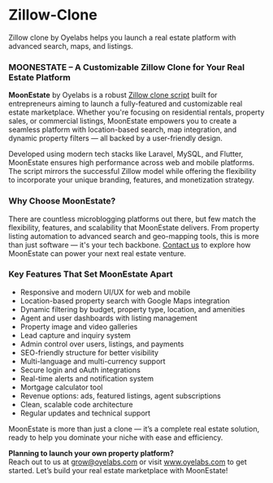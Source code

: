 # Zillow-Clone
Zillow clone by Oyelabs helps you launch a real estate platform with advanced search, maps, and listings.
<h3>MOONESTATE – A Customizable Zillow Clone for Your Real Estate Platform</h3>
<p>
  <strong>MoonEstate</strong> by Oyelabs is a robust 
  <a href="https://oyelabs.com/zillow-clone-script/" target="_blank">Zillow clone script</a> 
  built for entrepreneurs aiming to launch a fully-featured and customizable real estate marketplace.
  Whether you're focusing on residential rentals, property sales, or commercial listings, MoonEstate empowers
  you to create a seamless platform with location-based search, map integration, and dynamic property filters —
  all backed by a user-friendly design.
</p>
<p>
  Developed using modern tech stacks like Laravel, MySQL, and Flutter, MoonEstate ensures
  high performance across web and mobile platforms. The script mirrors the successful Zillow model while
  offering the flexibility to incorporate your unique branding, features, and monetization strategy.
</p>

<h3>Why Choose MoonEstate?</h3>
<p>
  There are countless microblogging platforms out there, but few match the flexibility, features, and scalability
  that MoonEstate delivers. From property listing automation to advanced search and geo-mapping tools,
  this is more than just software — it's your tech backbone. 
  <a href="mailto:grow@oyelabs.com">Contact us</a> to explore how MoonEstate can power your next real estate venture.
</p>

<h3>Key Features That Set MoonEstate Apart</h3>
<ul>
  <li>Responsive and modern UI/UX for web and mobile</li>
  <li>Location-based property search with Google Maps integration</li>
  <li>Dynamic filtering by budget, property type, location, and amenities</li>
  <li>Agent and user dashboards with listing management</li>
  <li>Property image and video galleries</li>
  <li>Lead capture and inquiry system</li>
  <li>Admin control over users, listings, and payments</li>
  <li>SEO-friendly structure for better visibility</li>
  <li>Multi-language and multi-currency support</li>
  <li>Secure login and oAuth integrations</li>
  <li>Real-time alerts and notification system</li>
  <li>Mortgage calculator tool</li>
  <li>Revenue options: ads, featured listings, agent subscriptions</li>
  <li>Clean, scalable code architecture</li>
  <li>Regular updates and technical support</li>
</ul>

<p>
  MoonEstate is more than just a clone — it’s a complete real estate solution, ready to help you dominate
  your niche with ease and efficiency.
</p>

<p>
  <strong>Planning to launch your own property platform?</strong><br>
  Reach out to us at <a href="mailto:grow@oyelabs.com">grow@oyelabs.com</a> or visit 
  <a href="https://www.oyelabs.com" target="_blank">www.oyelabs.com</a> to get started. 
  Let’s build your real estate marketplace with MoonEstate!
</p>
